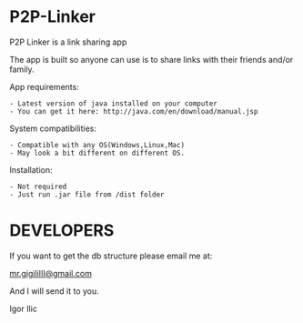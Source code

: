P2P-Linker
==========

P2P Linker is a link sharing app

The app is built so anyone can use is to share links with their friends and/or family.

App requirements:

	- Latest version of java installed on your computer
	- You can get it here: http://java.com/en/download/manual.jsp

System compatibilities:

	- Compatible with any OS(Windows,Linux,Mac)
	- May look a bit different on different OS.
	
Installation:

	- Not required
	- Just run .jar file from /dist folder
	
DEVELOPERS
==========

If you want to get the db structure please email me at: 

mr.gigiliIII@gmail.com

And I will send it to you.

Igor Ilic
